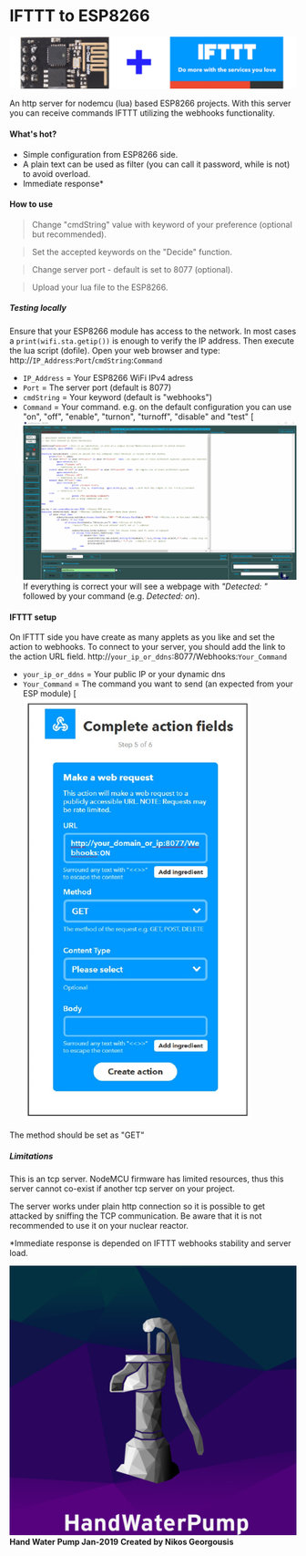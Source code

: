 # IFTTT to ESP8266

![N|Solid](https://github.com/limbo666/IFTTT_to_ESP8266/blob/master/Other/logo1.jpg?raw=true)

An http server for nodemcu (lua) based ESP8266 projects. 
With this server you can receive commands IFTTT utilizing the webhooks functionality.

#### What's hot?
  - Simple configuration from ESP8266 side.
  - A plain text can be used as filter (you can call it password, while is not) to avoid overload.
  - Immediate response* 

#### How to use
> Change "cmdString" value with keyword of your preference (optional but recommended).

> Set the accepted keywords on the "Decide" function.

> Change server port - default is set to 8077 (optional).

> Upload your lua file to the ESP8266.


##### Testing locally
Ensure that your ESP8266 module has access to the network. In most cases a `print(wifi.sta.getip())` is enough to verify the IP address. Then execute the lua script (dofile). 
Open your web browser and type:
http://`IP_Address`:`Port`/`cmdString`:`Command`
- `IP_Address` = Your ESP8266 WiFi IPv4 adress 
- `Port` = The server port (default is 8077)
- `cmdString` = Your keyword (default is "webhooks")
- `Command` = Your command. e.g. on the default configuration you can use "on", "off", "enable", "turnon", "turnoff", "disable" and "test"
[![N|Solid](https://raw.githubusercontent.com/limbo666/IFTTT_to_ESP8266/master/Other/testing.gif)
If everything is correct your will see a webpage with *"Detected: "* followed by your command (e.g. *Detected: on*).

#### IFTTT setup
On IFTTT side you have create as many applets as you like and set the action to webhooks. 
To connect to your server, you should add the link to the action URL field. 
http://`your_ip_or_ddns`:8077/Webhooks:`Your_Command`
- `your_ip_or_ddns` = Your public IP or your dynamic dns   
- `Your_Command` = The command you want to send (an expected from your ESP module)
[![N|Solid](https://raw.githubusercontent.com/limbo666/IFTTT_to_ESP8266/master/Other/IFTTT_Action.png)

The method should be set as "GET"

##### Limitations
This is an tcp server. NodeMCU firmware has limited resources, thus this server cannot co-exist if another tcp server on your project.

The server works under plain http connection so it is possible to get attacked by sniffing the TCP communication. Be aware that it is not recommended to use it on your nuclear reactor.

*Immediate response is depended on IFTTT webhooks stability and server load. 


[![N|Solid](https://raw.githubusercontent.com/limbo666/IFTTT_to_ESP8266/master/Other/Logo2.png)](https://georgousis.info/#Creations)
**Hand Water Pump Jan-2019**
**Created by Nikos Georgousis**
